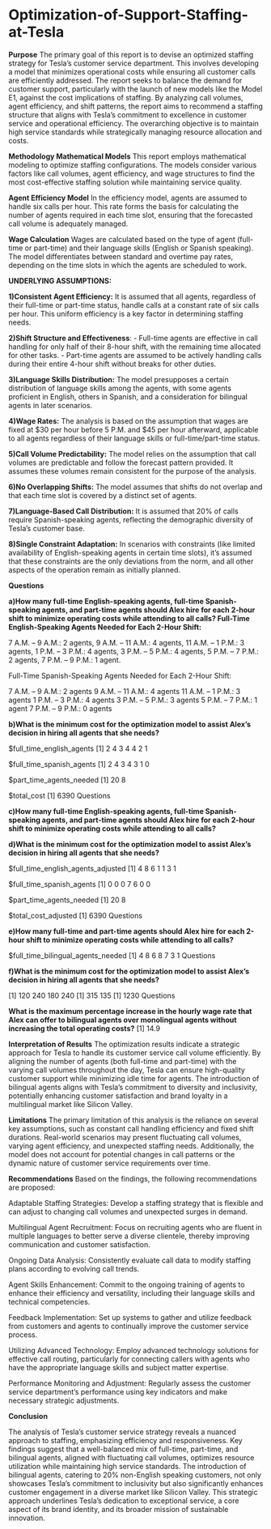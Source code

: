 # Optimization-of-Support-Staffing-at-Tesla

**Purpose**
The primary goal of this report is to devise an optimized staffing strategy for Tesla’s customer service department. This involves developing a model that minimizes operational costs while ensuring all customer calls are efficiently addressed. The report seeks to balance the demand for customer support, particularly with the launch of new models like the Model E1, against the cost implications of staffing. By analyzing call volumes, agent efficiency, and shift patterns, the report aims to recommend a staffing structure that aligns with Tesla’s commitment to excellence in customer service and operational efficiency. The overarching objective is to maintain high service standards while strategically managing resource allocation and costs.

**Methodology Mathematical Models**
This report employs mathematical modeling to optimize staffing configurations. The models consider various factors like call volumes, agent efficiency, and wage structures to find the most cost-effective staffing solution while maintaining service quality.

**Agent Efficiency Model** 
In the efficiency model, agents are assumed to handle six calls per hour. This rate forms the basis for calculating the number of agents required in each time slot, ensuring that the forecasted call volume is adequately managed.

**Wage Calculation** 
Wages are calculated based on the type of agent (full-time or part-time) and their language skills (English or Spanish speaking). The model differentiates between standard and overtime pay rates, depending on the time slots in which the agents are scheduled to work.

**UNDERLYING ASSUMPTIONS:**

**1)Consistent Agent Efficiency:** It is assumed that all agents, regardless of their full-time or part-time status, handle calls at a constant rate of six calls per hour. This uniform efficiency is a key factor in determining staffing needs.

**2)Shift Structure and Effectiveness**: - Full-time agents are effective in call handling for only half of their 8-hour shift, with the remaining time allocated for other tasks. - Part-time agents are assumed to be actively handling calls during their entire 4-hour shift without breaks for other duties.

**3)Language Skills Distribution:** The model presupposes a certain distribution of language skills among the agents, with some agents proficient in English, others in Spanish, and a consideration for bilingual agents in later scenarios.

**4)Wage Rates:** The analysis is based on the assumption that wages are fixed at $30 per hour before 5 P.M. and $45 per hour afterward, applicable to all agents regardless of their language skills or full-time/part-time status.

**5)Call Volume Predictability:** The model relies on the assumption that call volumes are predictable and follow the forecast pattern provided. It assumes these volumes remain consistent for the purpose of the analysis.

**6)No Overlapping Shifts:** The model assumes that shifts do not overlap and that each time slot is covered by a distinct set of agents.

**7)Language-Based Call Distribution:** It is assumed that 20% of calls require Spanish-speaking agents, reflecting the demographic diversity of Tesla’s customer base.

**8)Single Constraint Adaptation:** In scenarios with constraints (like limited availability of English-speaking agents in certain time slots), it’s assumed that these constraints are the only deviations from the norm, and all other aspects of the operation remain as initially planned.

**Questions**

**a)How many full-time English-speaking agents, full-time Spanish-speaking agents, and part-time agents should Alex hire for each 2-hour shift to minimize operating costs while attending to all calls? Full-Time English-Speaking Agents Needed for Each 2-Hour Shift:**

7 A.M. – 9 A.M.: 2 agents, 9 A.M. – 11 A.M.: 4 agents, 11 A.M. – 1 P.M.: 3 agents, 1 P.M. – 3 P.M.: 4 agents, 3 P.M. – 5 P.M.: 4 agents, 5 P.M. – 7 P.M.: 2 agents, 7 P.M. – 9 P.M.: 1 agent.

Full-Time Spanish-Speaking Agents Needed for Each 2-Hour Shift:

7 A.M. – 9 A.M.: 2 agents 9 A.M. – 11 A.M.: 4 agents 11 A.M. – 1 P.M.: 3 agents 1 P.M. – 3 P.M.: 4 agents 3 P.M. – 5 P.M.: 3 agents 5 P.M. – 7 P.M.: 1 agent 7 P.M. – 9 P.M.: 0 agents

**b)What is the minimum cost for the optimization model to assist Alex’s decision in hiring all agents that she needs?**

  $full_time_english_agents
  [1] 2 4 3 4 4 2 1
  
  $full_time_spanish_agents
  [1] 2 4 3 4 3 1 0
  
  $part_time_agents_needed
  [1] 20  8
  
  $total_cost
  [1] 6390
Questions

**c)How many full-time English-speaking agents, full-time Spanish-speaking agents, and part-time agents should Alex hire for each 2-hour shift to minimize operating costs while attending to all calls?**

**d)What is the minimum cost for the optimization model to assist Alex’s decision in hiring all agents that she needs?**

  $full_time_english_agents_adjusted
  [1] 4 8 6 1 1 3 1
  
  $full_time_spanish_agents
  [1] 0 0 0 7 6 0 0
  
  $part_time_agents_needed
  [1] 20  8
  
  $total_cost_adjusted
  [1] 6390
Questions

**e)How many full-time and part-time agents should Alex hire for each 2-hour shift to minimize operating costs while attending to all calls?**

  $full_time_bilingual_agents_needed
  [1] 4 8 6 8 7 3 1
Questions

**f)What is the minimum cost for the optimization model to assist Alex’s decision in hiring all agents that she needs?**

  [1] 120 240 180 240
  [1] 315 135
  [1] 1230
Questions

**What is the maximum percentage increase in the hourly wage rate that Alex can offer to bilingual agents over monolingual agents without increasing the total operating costs?**
  [1] 14.9
  
**Interpretation of Results** 
The optimization results indicate a strategic approach for Tesla to handle its customer service call volume efficiently. By aligning the number of agents (both full-time and part-time) with the varying call volumes throughout the day, Tesla can ensure high-quality customer support while minimizing idle time for agents. The introduction of bilingual agents aligns with Tesla’s commitment to diversity and inclusivity, potentially enhancing customer satisfaction and brand loyalty in a multilingual market like Silicon Valley.

**Limitations** The primary limitation of this analysis is the reliance on several key assumptions, such as constant call handling efficiency and fixed shift durations. Real-world scenarios may present fluctuating call volumes, varying agent efficiency, and unexpected staffing needs. Additionally, the model does not account for potential changes in call patterns or the dynamic nature of customer service requirements over time.

**Recommendations** Based on the findings, the following recommendations are proposed:

Adaptable Staffing Strategies: Develop a staffing strategy that is flexible and can adjust to changing call volumes and unexpected surges in demand.

Multilingual Agent Recruitment: Focus on recruiting agents who are fluent in multiple languages to better serve a diverse clientele, thereby improving communication and customer satisfaction.

Ongoing Data Analysis: Consistently evaluate call data to modify staffing plans according to evolving call trends.

Agent Skills Enhancement: Commit to the ongoing training of agents to enhance their efficiency and versatility, including their language skills and technical competencies.

Feedback Implementation: Set up systems to gather and utilize feedback from customers and agents to continually improve the customer service process.

Utilizing Advanced Technology: Employ advanced technology solutions for effective call routing, particularly for connecting callers with agents who have the appropriate language skills and subject matter expertise.

Performance Monitoring and Adjustment: Regularly assess the customer service department’s performance using key indicators and make necessary strategic adjustments.

**Conclusion**

The analysis of Tesla’s customer service strategy reveals a nuanced approach to staffing, emphasizing efficiency and responsiveness. Key findings suggest that a well-balanced mix of full-time, part-time, and bilingual agents, aligned with fluctuating call volumes, optimizes resource utilization while maintaining high service standards. The introduction of bilingual agents, catering to 20% non-English speaking customers, not only showcases Tesla’s commitment to inclusivity but also significantly enhances customer engagement in a diverse market like Silicon Valley. This strategic approach underlines Tesla’s dedication to exceptional service, a core aspect of its brand identity, and its broader mission of sustainable innovation.
